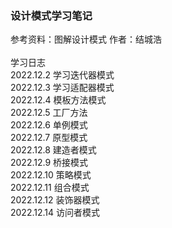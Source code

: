 ### 设计模式学习笔记
参考资料：图解设计模式 作者：结城浩
<br><br>
学习日志
<br>
2022.12.2 学习迭代器模式
<br>
2022.12.3 学习适配器模式
<br>
2022.12.4 模板方法模式
<br>
2022.12.5 工厂方法
<br>
2022.12.6 单例模式
<br>
2022.12.7 原型模式
<br>
2022.12.8 建造者模式
<br>
2022.12.9 桥接模式
<br>
2022.12.10 策略模式
<br>
2022.12.11 组合模式
<br>
2022.12.12 装饰器模式
<br>
2022.12.14 访问者模式

